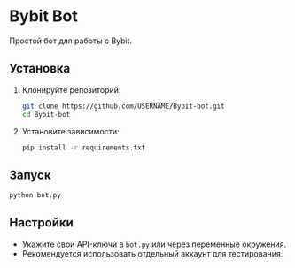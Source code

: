 # Bybit Bot

Простой бот для работы с Bybit.

## Установка

1. Клонируйте репозиторий:
   ```bash
   git clone https://github.com/USERNAME/Bybit-bot.git
   cd Bybit-bot
   ```

2. Установите зависимости:
   ```bash
   pip install -r requirements.txt
   ```

## Запуск

```bash
python bot.py
```

## Настройки

- Укажите свои API-ключи в `bot.py` или через переменные окружения.
- Рекомендуется использовать отдельный аккаунт для тестирования.
